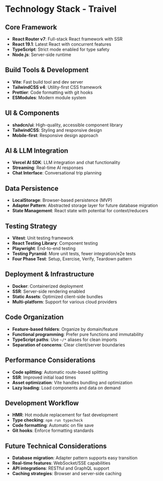 # Technology Stack - Traivel

## Core Framework

- **React Router v7**: Full-stack React framework with SSR
- **React 19.1**: Latest React with concurrent features
- **TypeScript**: Strict mode enabled for type safety
- **Node.js**: Server-side runtime

## Build Tools & Development

- **Vite**: Fast build tool and dev server
- **TailwindCSS v4**: Utility-first CSS framework
- **Prettier**: Code formatting with git hooks
- **ESModules**: Modern module system

## UI & Components

- **shadcn/ui**: High-quality, accessible component library
- **TailwindCSS**: Styling and responsive design
- **Mobile-first**: Responsive design approach

## AI & LLM Integration

- **Vercel AI SDK**: LLM integration and chat functionality
- **Streaming**: Real-time AI responses
- **Chat Interface**: Conversational trip planning

## Data Persistence

- **LocalStorage**: Browser-based persistence (MVP)
- **Adapter Pattern**: Abstracted storage layer for future database migration
- **State Management**: React state with potential for context/reducers

## Testing Strategy

- **Vitest**: Unit testing framework
- **React Testing Library**: Component testing
- **Playwright**: End-to-end testing
- **Testing Pyramid**: More unit tests, fewer integration/e2e tests
- **Four Phase Test**: Setup, Exercise, Verify, Teardown pattern

## Deployment & Infrastructure

- **Docker**: Containerized deployment
- **SSR**: Server-side rendering enabled
- **Static Assets**: Optimized client-side bundles
- **Multi-platform**: Support for various cloud providers

## Code Organization

- **Feature-based folders**: Organize by domain/feature
- **Functional programming**: Prefer pure functions and immutability
- **TypeScript paths**: Use `~/*` aliases for clean imports
- **Separation of concerns**: Clear client/server boundaries

## Performance Considerations

- **Code splitting**: Automatic route-based splitting
- **SSR**: Improved initial load times
- **Asset optimization**: Vite handles bundling and optimization
- **Lazy loading**: Load components and data on demand

## Development Workflow

- **HMR**: Hot module replacement for fast development
- **Type checking**: `npm run typecheck`
- **Code formatting**: Automatic on file save
- **Git hooks**: Enforce formatting standards

## Future Technical Considerations

- **Database migration**: Adapter pattern supports easy transition
- **Real-time features**: WebSocket/SSE capabilities
- **API integrations**: RESTful and GraphQL support
- **Caching strategies**: Browser and server-side caching
